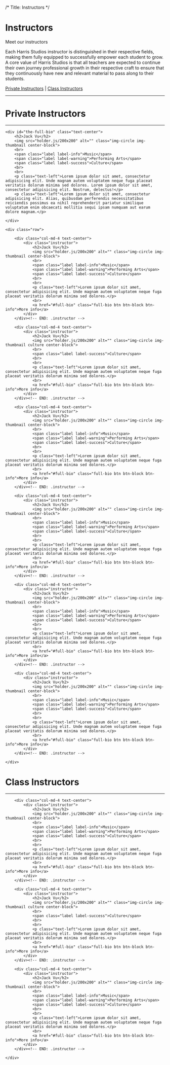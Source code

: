 /*
Title: Instructors
*/


<div class="container">
	<div class="page-header">
		<h1>Instructors</h1>
		<p class="lead">Meet our instructors</p>
		<p>Each Harris Studios instructor is distinguished in their respective fields, making them fully equipped to successfully empower each student to grow.  A core value of Harris Studios is that all teachers are expected to continue their own journey professional growth in their respective craft to ensure that they continuously have new and relevant material to pass along to their students.</p>
	</div>
	<div class="page-navi">
		<a href="#private-instructors">Private Instructors</a> | <a href="#class-instructors">Class Instructors</a>
	</div>
	<hr>
</div>

<div class="container">
	<div class="row" id="private-instructors">
		<div class="col-md-12">
			<h1>Private Instructors</h1>
		</div>
	</div>
	<hr>

	<div id="the-full-bio" class="text-center">
		<h2>Jack Vu</h2>
		<img src="holder.js/200x200" alt="" class="img-circle img-thumbnail center-block">
		<br>
		<span class="label label-info">Music</span> 
		<span class="label label-warning">Performing Arts</span> 
		<span class="label label-success">Culture</span>
		<br>
		<br>
		<p class="text-left">Lorem ipsum dolor sit amet, consectetur adipisicing elit. Unde magnam autem voluptatem neque fuga placeat veritatis dolorum minima sed dolores. Lorem ipsum dolor sit amet, consectetur adipisicing elit. Nostrum, delectus!</p>
		<p class="text-left">Lorem ipsum dolor sit amet, consectetur adipisicing elit. Alias, quibusdam perferendis necessitatibus reiciendis possimus ea nihil reprehenderit pariatur similique voluptatum enim obcaecati mollitia sequi ipsam numquam aut earum dolore magnam.</p>

	</div>

	<div class="row">

		<div class="col-md-4 text-center">
			<div class="instructor">
				<h2>Jack Vu</h2>
				<img src="holder.js/200x200" alt="" class="img-circle img-thumbnail center-block">
				<br>
				<span class="label label-info">Music</span> 
				<span class="label label-warning">Performing Arts</span> 
				<span class="label label-success">Culture</span>
				<br>
				<br>
				<p class="text-left">Lorem ipsum dolor sit amet, consectetur adipisicing elit. Unde magnam autem voluptatem neque fuga placeat veritatis dolorum minima sed dolores.</p>
				<br>
				<a href="#full-bio" class="full-bio btn btn-block btn-info">More info</a>
			</div>
		</div><!-- END: .instructor -->

		<div class="col-md-4 text-center">
			<div class="instructor">
				<h2>Jack Vu</h2>
				<img src="holder.js/200x200" alt="" class="img-circle img-thumbnail culture center-block">
				<br>
				<span class="label label-success">Culture</span>
				<br>
				<br>
				<p class="text-left">Lorem ipsum dolor sit amet, consectetur adipisicing elit. Unde magnam autem voluptatem neque fuga placeat veritatis dolorum minima sed dolores.</p>
				<br>
				<a href="#full-bio" class="full-bio btn btn-block btn-info">More info</a>
			</div>
		</div><!-- END: .instructor -->

		<div class="col-md-4 text-center">
			<div class="instructor">
				<h2>Jack Vu</h2>
				<img src="holder.js/200x200" alt="" class="img-circle img-thumbnail center-block">
				<br>
				<span class="label label-info">Music</span> 
				<span class="label label-warning">Performing Arts</span> 
				<span class="label label-success">Culture</span>
				<br>
				<br>
				<p class="text-left">Lorem ipsum dolor sit amet, consectetur adipisicing elit. Unde magnam autem voluptatem neque fuga placeat veritatis dolorum minima sed dolores.</p>
				<br>
				<a href="#full-bio" class="full-bio btn btn-block btn-info">More info</a>
			</div>
		</div><!-- END: .instructor -->

		<div class="col-md-4 text-center">
			<div class="instructor">
				<h2>Jack Vu</h2>
				<img src="holder.js/200x200" alt="" class="img-circle img-thumbnail center-block">
				<br>
				<span class="label label-info">Music</span> 
				<span class="label label-warning">Performing Arts</span> 
				<span class="label label-success">Culture</span>
				<br>
				<br>
				<p class="text-left">Lorem ipsum dolor sit amet, consectetur adipisicing elit. Unde magnam autem voluptatem neque fuga placeat veritatis dolorum minima sed dolores.</p>
				<br>
				<a href="#full-bio" class="full-bio btn btn-block btn-info">More info</a>
			</div>
		</div><!-- END: .instructor -->

		<div class="col-md-4 text-center">
			<div class="instructor">
				<h2>Jack Vu</h2>
				<img src="holder.js/200x200" alt="" class="img-circle img-thumbnail center-block">
				<br>
				<span class="label label-info">Music</span> 
				<span class="label label-warning">Performing Arts</span> 
				<span class="label label-success">Culture</span>
				<br>
				<br>
				<p class="text-left">Lorem ipsum dolor sit amet, consectetur adipisicing elit. Unde magnam autem voluptatem neque fuga placeat veritatis dolorum minima sed dolores.</p>
				<br>
				<a href="#full-bio" class="full-bio btn btn-block btn-info">More info</a>
			</div>
		</div><!-- END: .instructor -->

		<div class="col-md-4 text-center">
			<div class="instructor">
				<h2>Jack Vu</h2>
				<img src="holder.js/200x200" alt="" class="img-circle img-thumbnail center-block">
				<br>
				<span class="label label-info">Music</span> 
				<span class="label label-warning">Performing Arts</span> 
				<span class="label label-success">Culture</span>
				<br>
				<br>
				<p class="text-left">Lorem ipsum dolor sit amet, consectetur adipisicing elit. Unde magnam autem voluptatem neque fuga placeat veritatis dolorum minima sed dolores.</p>
				<br>
				<a href="#full-bio" class="full-bio btn btn-block btn-info">More info</a>
			</div>
		</div><!-- END: .instructor -->

	</div>
</div>

<div class="container">
	<div class="row" id="class-instructors">
		<div class="col-md-12">
			<h1>Class Instructors</h1>
		</div>
	</div>
	<hr>
	<div class="row">

		<div class="col-md-4 text-center">
			<div class="instructor">
				<h2>Jack Vu</h2>
				<img src="holder.js/200x200" alt="" class="img-circle img-thumbnail center-block">
				<br>
				<span class="label label-info">Music</span> 
				<span class="label label-warning">Performing Arts</span> 
				<span class="label label-success">Culture</span>
				<br>
				<br>
				<p class="text-left">Lorem ipsum dolor sit amet, consectetur adipisicing elit. Unde magnam autem voluptatem neque fuga placeat veritatis dolorum minima sed dolores.</p>
				<br>
				<a href="#full-bio" class="full-bio btn btn-block btn-info">More info</a>
			</div>
		</div><!-- END: .instructor -->

		<div class="col-md-4 text-center">
			<div class="instructor">
				<h2>Jack Vu</h2>
				<img src="holder.js/200x200" alt="" class="img-circle img-thumbnail culture center-block">
				<br>
				<span class="label label-success">Culture</span>
				<br>
				<br>
				<p class="text-left">Lorem ipsum dolor sit amet, consectetur adipisicing elit. Unde magnam autem voluptatem neque fuga placeat veritatis dolorum minima sed dolores.</p>
				<br>
				<a href="#full-bio" class="full-bio btn btn-block btn-info">More info</a>
			</div>
		</div><!-- END: .instructor -->

		<div class="col-md-4 text-center">
			<div class="instructor">
				<h2>Jack Vu</h2>
				<img src="holder.js/200x200" alt="" class="img-circle img-thumbnail center-block">
				<br>
				<span class="label label-info">Music</span> 
				<span class="label label-warning">Performing Arts</span> 
				<span class="label label-success">Culture</span>
				<br>
				<br>
				<p class="text-left">Lorem ipsum dolor sit amet, consectetur adipisicing elit. Unde magnam autem voluptatem neque fuga placeat veritatis dolorum minima sed dolores.</p>
				<br>
				<a href="#full-bio" class="full-bio btn btn-block btn-info">More info</a>
			</div>
		</div><!-- END: .instructor -->

	</div>
</div>